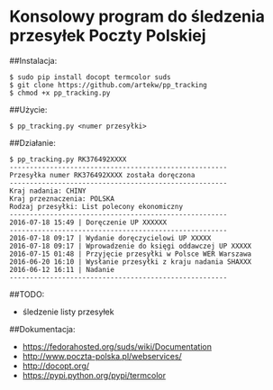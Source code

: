 # Konsolowy program do śledzenia przesyłek Poczty Polskiej


##Instalacja:

    $ sudo pip install docopt termcolor suds
    $ git clone https://github.com/artekw/pp_tracking
    $ chmod +x pp_tracking.py

##Użycie:

    $ pp_tracking.py <numer przesyłki>

##Działanie:

    $ pp_tracking.py RK376492XXXX
    ------------------------------------------------------
    Przesyłka numer RK376492XXXX została doręczona
    ------------------------------------------------------
    Kraj nadania: CHINY
    Kraj przeznaczenia: POLSKA
    Rodzaj przesyłki: List polecony ekonomiczny
    ------------------------------------------------------
    2016-07-18 15:49 | Doręczenie UP XXXXXX
    ------------------------------------------------------
    2016-07-18 09:17 | Wydanie doręczycielowi UP XXXXX
    2016-07-18 09:17 | Wprowadzenie do księgi oddawczej UP XXXXX
    2016-07-15 01:48 | Przyjęcie przesyłki w Polsce WER Warszawa
    2016-06-20 16:10 | Wysłanie przesyłki z kraju nadania SHAXXX
    2016-06-12 16:11 | Nadanie 
    ------------------------------------------------------


##TODO:

* śledzenie listy przesyłek


##Dokumentacja:

* https://fedorahosted.org/suds/wiki/Documentation
* http://www.poczta-polska.pl/webservices/
* http://docopt.org/
* https://pypi.python.org/pypi/termcolor

